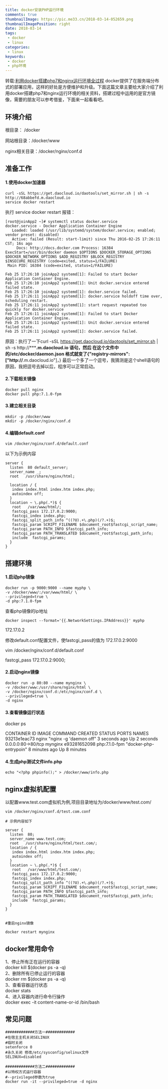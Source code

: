 ```yaml
---
title: docker安装PHP运行环境
comments: true
thumbnailImage: https://pic.me33.cn/2018-03-14-052659.png
thumbnailImagePosition: right
date: 2018-03-14
tags:
 - docker
 - linux
categories:
 - linux
keywords:
 - docker
 - php环境
---
```


转载:[利用docker搭建php7和nginx运行环境全过程](http://www.jb51.net/article/113296.htm)
docker提供了在服务端分布式的部署应用，这样的好处是方便维护和升级。下面这篇文章主要给大家介绍了利用docker搭建php7和nginx运行环境的相关资料，搭建过程中运用的是官方镜像，需要的朋友可以参考借鉴，下面来一起看看吧。

<!-- excerpt -->
<!-- toc -->

## 环境介绍

根目录： /docker

网站根目录：/docker/www

nginx相关目录：/docker/nginx/conf.d

## 准备工作

#### 1.使用docker加速器

```
curl -sSL https://get.daocloud.io/daotools/set_mirror.sh | sh -s http://68abbefd.m.daocloud.io
service docker restart
```

执行 service docker restart 报错：

```
[root@joinApp2 ~]# systemctl status docker.service
docker.service - Docker Application Container Engine
   Loaded: loaded (/usr/lib/systemd/system/docker.service; enabled; vendor preset: disabled)
   Active: failed (Result: start-limit) since Thu 2016-02-25 17:26:11 CST; 16s ago
     Docs: http://docs.docker.com Process: 16384 ExecStart=/usr/bin/docker daemon $OPTIONS $DOCKER_STORAGE_OPTIONS $DOCKER_NETWORK_OPTIONS $ADD_REGISTRY $BLOCK_REGISTRY $INSECURE_REGISTRY (code=exited, status=1/FAILURE)
 Main PID: 16384 (code=exited, status=1/FAILURE)

Feb 25 17:26:10 joinApp2 systemd[1]: Failed to start Docker Application Container Engine.
Feb 25 17:26:10 joinApp2 systemd[1]: Unit docker.service entered failed state.
Feb 25 17:26:10 joinApp2 systemd[1]: docker.service failed.
Feb 25 17:26:11 joinApp2 systemd[1]: docker.service holdoff time over, scheduling restart.
Feb 25 17:26:11 joinApp2 systemd[1]: start request repeated too quickly for docker.service
Feb 25 17:26:11 joinApp2 systemd[1]: Failed to start Docker Application Container Engine.
Feb 25 17:26:11 joinApp2 systemd[1]: Unit docker.service entered failed state.
Feb 25 17:26:11 joinApp2 systemd[1]: docker.service failed.

```

原因：执行了一下curl -sSL https://get.daocloud.io/daotools/set_mirror.sh | sh -s http://*******.m.daocloud.io 语句，然后 在这个文件中的/etc/docker/daemon.json 格式就变了{"registry-mirrors": ["http://****.m.daocloud.io"]，} 最后一个多了一个逗号，我猜测是这个shell语句的原因，我把逗号去掉以后，程序可以正常启动。

#### 2.下载相关镜像

```
docker pull nginx
docker pull php:7.1.0-fpm
```

#### 3.建立相关目录

```
mkdir -p /docker/www
mkdir -p /docker/nginx/conf.d
```

#### 4.编辑default.conf

```
vim /docker/nginx/conf.d/default.conf
```

以下为示例内容

```
server {
  listen  80 default_server;
  server_name _;
  root   /usr/share/nginx/html;

  location / {
   index index.html index.htm index.php;
   autoindex off;
  }
  location ~ \.php(.*)$ {
   root   /var/www/html/;
   fastcgi_pass 172.17.0.2:9000;
   fastcgi_index index.php;
   fastcgi_split_path_info ^((?U).+\.php)(/?.+)$;
   fastcgi_param SCRIPT_FILENAME $document_root$fastcgi_script_name;
   fastcgi_param PATH_INFO $fastcgi_path_info;
   fastcgi_param PATH_TRANSLATED $document_root$fastcgi_path_info;
   include  fastcgi_params;
  }
}
```

## 搭建环境
#### 1.启动php镜像

```
docker run -p 9000:9000 --name myphp \
-v /docker/www/:/var/www/html/ \
--privileged=true \
-d php:7.1.0-fpm
```

查看php镜像的ip地址

```shell
docker inspect --format='{{.NetworkSettings.IPAddress}}' myphp
```

172.17.0.2

修改default.conf配置文件，使fastcgi_pass的值为 172.17.0.2:9000

vim /docker/nginx/conf.d/default.conf

fastcgi_pass 172.17.0.2:9000;

#### 2.启动nginx镜像

```
docker run -p 80:80 --name mynginx \
-v /docker/www:/usr/share/nginx/html \
-v /docker/nginx/conf.d:/etc/nginx/conf.d \
--privileged=true \
-d nginx
```

#### 3.查看镜像运行状态
docker ps

CONTAINER ID  IMAGE    COMMAND     CREATED    STATUS    PORTS          NAMES
93213e1eac73  nginx    "nginx -g 'daemon off" 3 seconds ago  Up 2 seconds  0.0.0.0:80->80/tcp mynginx
e93281652098  php:7.1.0-fpm  "docker-php-entrypoin" 8 minutes ago  Up 8 minutes 

#### 4.生成php测试文件info.php

`echo "<?php phpinfo();" > /docker/www/info.php`

## nginx虚拟机配置
以配置www.test.com虚拟机为例,项目目录地址为/docker/www/test.com/

```
vim /docker/nginx/conf.d/test.com.conf

# 示例内容如下

server {
  listen  80;
  server_name www.test.com;
  root   /usr/share/nginx/html/test.com/;
  location / {
   index index.html index.htm index.php;
   autoindex off;
  }
  location ~ \.php(.*)$ {
   root   /var/www/html/test.com/;
   fastcgi_pass 172.17.0.2:9000;
   fastcgi_index index.php;
   fastcgi_split_path_info ^((?U).+\.php)(/?.+)$;
   fastcgi_param SCRIPT_FILENAME $document_root$fastcgi_script_name;
   fastcgi_param PATH_INFO $fastcgi_path_info;
   fastcgi_param PATH_TRANSLATED $document_root$fastcgi_path_info;
   include  fastcgi_params;
  }
}


#重启nginx镜像

docker restart mynginx
```

## docker常用命令
1、停止所有正在运行的容器  
docker kill $(docker ps -a -q)  
2、删除所有已停止运行的容器  
docker rm $(docker ps -a -q)  
3、查看容器运行状态  
docker stats  
4、进入容器内进行命令行操作  
docker exec -it content-name-or-id /bin/bash

## 常见问题

```
#############方法一#############
#在宿主主机关闭SELINUX
#临时关闭
setenforce 0
#永久关闭 修改/etc/sysconfig/selinux文件
SELINUX=disabled

#############方法二#############
#以特权方式运行容器
#--privileged参数为true
docker run -it --privileged=true -d nginx
```
